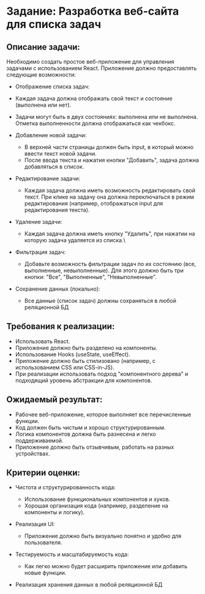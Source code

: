 # Задание: Разработка веб-сайта для списка задач

## Описание задачи:

Необходимо создать простое веб-приложение для управления задачами с использованием React. Приложение должно предоставлять следующие возможности:

- Отображение списка задач:
 - Каждая задача должна отображать свой текст и состояние (выполнена или нет).
 - Задачи могут быть в двух состояниях: выполнена или не выполнена. Отметка выполненности должна отображаться как чекбокс.

- Добавление новой задачи:
  - В верхней части страницы должен быть input, в который можно ввести текст новой задачи.
  - После ввода текста и нажатия кнопки "Добавить", задача должна добавляться в список.

- Редактирование задачи:
  - Каждая задача должна иметь возможность редактировать свой текст. При клике на задачу она должна переключаться в режим редактирования (например, отображаться input для редактирования текста).

- Удаление задачи:
  - Каждая задача должна иметь кнопку "Удалить", при нажатии на которую задача удаляется из списка.\

- Фильтрация задач:
  - Добавьте возможность фильтрации задач по их состоянию (все, выполненные, невыполненные). Для этого должно быть три кнопки: "Все", "Выполненные", "Невыполненные".

- Сохранение данных (локально):
  - Все данные (список задач) должны сохраняться в любой реляционной БД

## Требования к реализации:
- Использовать React.
- Приложение должно быть разделено на компоненты.
- Использование Hooks (useState, useEffect).
- Приложение должно быть стилизовано (например, с использованием CSS или CSS-in-JS).
- При реализации использовать подход "компонентного дерева" и подходящий уровень абстракции для компонентов.

## Ожидаемый результат:
- Рабочее веб-приложение, которое выполняет все перечисленные функции.
- Код должен быть чистым и хорошо структурированным.
- Логика компонентов должна быть разнесена и легко поддерживаемой.
- Приложение должно быть отзывчивым, работать на разных устройствах.

## Критерии оценки:

- Чистота и структурированность кода:
  - Использование функциональных компонентов и хуков.
  - Хорошая организация кода (например, разделение на компоненты и логику).

- Реализация UI:
  - Приложение должно быть визуально понятно и удобно для пользователя.

- Тестируемость и масштабируемость кода:
  - Как легко можно будет расширить приложение или добавить новые функции.

- Реализация хранения данных в любой реляционной БД
